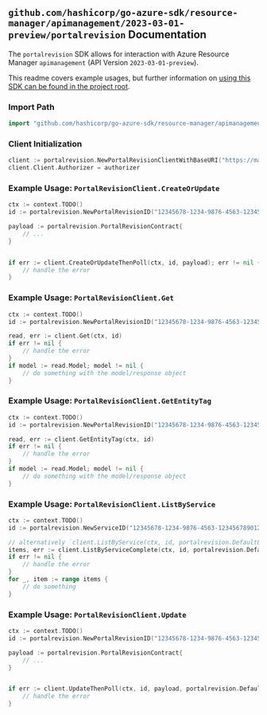 
## `github.com/hashicorp/go-azure-sdk/resource-manager/apimanagement/2023-03-01-preview/portalrevision` Documentation

The `portalrevision` SDK allows for interaction with Azure Resource Manager `apimanagement` (API Version `2023-03-01-preview`).

This readme covers example usages, but further information on [using this SDK can be found in the project root](https://github.com/hashicorp/go-azure-sdk/tree/main/docs).

### Import Path

```go
import "github.com/hashicorp/go-azure-sdk/resource-manager/apimanagement/2023-03-01-preview/portalrevision"
```


### Client Initialization

```go
client := portalrevision.NewPortalRevisionClientWithBaseURI("https://management.azure.com")
client.Client.Authorizer = authorizer
```


### Example Usage: `PortalRevisionClient.CreateOrUpdate`

```go
ctx := context.TODO()
id := portalrevision.NewPortalRevisionID("12345678-1234-9876-4563-123456789012", "example-resource-group", "serviceValue", "portalRevisionIdValue")

payload := portalrevision.PortalRevisionContract{
	// ...
}


if err := client.CreateOrUpdateThenPoll(ctx, id, payload); err != nil {
	// handle the error
}
```


### Example Usage: `PortalRevisionClient.Get`

```go
ctx := context.TODO()
id := portalrevision.NewPortalRevisionID("12345678-1234-9876-4563-123456789012", "example-resource-group", "serviceValue", "portalRevisionIdValue")

read, err := client.Get(ctx, id)
if err != nil {
	// handle the error
}
if model := read.Model; model != nil {
	// do something with the model/response object
}
```


### Example Usage: `PortalRevisionClient.GetEntityTag`

```go
ctx := context.TODO()
id := portalrevision.NewPortalRevisionID("12345678-1234-9876-4563-123456789012", "example-resource-group", "serviceValue", "portalRevisionIdValue")

read, err := client.GetEntityTag(ctx, id)
if err != nil {
	// handle the error
}
if model := read.Model; model != nil {
	// do something with the model/response object
}
```


### Example Usage: `PortalRevisionClient.ListByService`

```go
ctx := context.TODO()
id := portalrevision.NewServiceID("12345678-1234-9876-4563-123456789012", "example-resource-group", "serviceValue")

// alternatively `client.ListByService(ctx, id, portalrevision.DefaultListByServiceOperationOptions())` can be used to do batched pagination
items, err := client.ListByServiceComplete(ctx, id, portalrevision.DefaultListByServiceOperationOptions())
if err != nil {
	// handle the error
}
for _, item := range items {
	// do something
}
```


### Example Usage: `PortalRevisionClient.Update`

```go
ctx := context.TODO()
id := portalrevision.NewPortalRevisionID("12345678-1234-9876-4563-123456789012", "example-resource-group", "serviceValue", "portalRevisionIdValue")

payload := portalrevision.PortalRevisionContract{
	// ...
}


if err := client.UpdateThenPoll(ctx, id, payload, portalrevision.DefaultUpdateOperationOptions()); err != nil {
	// handle the error
}
```
